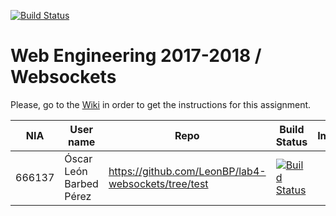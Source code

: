 [![Build Status](https://travis-ci.org/UNIZAR-30246-WebEngineering/lab4-websockets.svg?branch=master)](https://travis-ci.org/UNIZAR-30246-WebEngineering/lab4-websockets)
# Web Engineering 2017-2018 / Websockets
Please, go to the [Wiki](https://github.com/UNIZAR-30246-WebEngineering/lab4-websockets/wiki) in order to get the instructions for this assignment.

NIA    | User name | Repo | Build Status | Improvement | Score
-------|-----------|------|--------------|-------------|--------
666137 | Óscar León Barbed Pérez | https://github.com/LeonBP/lab4-websockets/tree/test | [![Build Status](https://travis-ci.org/LeonBP/lab4-websockets-ws.svg?branch=test)](https://travis-ci.org/LeonBP/lab4-websockets) | | |